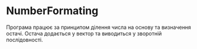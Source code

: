 # NumberFormating
Програма працює за принципом ділення числа на основу та визначення остачі. Остача додається у вектор та виводиться у зворотній послідовності. 
